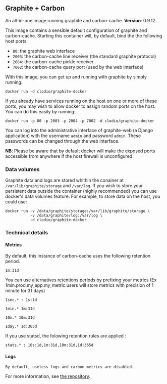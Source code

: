 ## Graphite + Carbon

An all-in-one image running graphite and carbon-cache. **Version**: 0.9.12.

This image contains a sensible default configuration of graphite and
carbon-cache. Starting this container will, by default, bind the the following
host ports:

- `80`: the graphite web interface
- `2003`: the carbon-cache line receiver (the standard graphite protocol)
- `2004`: the carbon-cache pickle receiver
- `7002`: the carbon-cache query port (used by the web interface)

With this image, you can get up and running with graphite by simply running:

    docker run -d clodio/graphite-docker

If you already have services running on the host on one or more of these ports,
you may wish to allow docker to assign random ports on the host. You can do this
easily by running:

    docker run -p 80 -p 2003 -p 2004 -p 7002 -d clodio/graphite-docker

You can log into the administrative interface of graphite-web (a Django
application) with the username `admin` and password `admin`. These passwords can
be changed through the web interface.

**NB**: Please be aware that by default docker will make the exposed ports
accessible from anywhere if the host firewall is unconfigured.

### Data volumes

Graphite data and logs are stored whithin the conainer at `/var/lib/graphite/storage` 
and `/var/log`. If you wish to store your persistent data outside the container (highly
recommended) you can use docker's data volumes feature. For example, to store
data on the host, you could use:

    docker run -v /data/graphite/storage:/var/lib/graphite/storage \
               -v /data/graphite/log:/var/log \
               -d clodio/graphite-docker

### Technical details

#### Metrics

By default, this instance of carbon-cache uses the following retention period.

    1m:31d

You can use alternatives retentions periods by prefixing your metrics 
(Ex 1min.prod.my_app.my_metric.users will store metrics with precision of 1 minute for 31 days)

    1sec.* : 1s:1d

    1min.* 1m:31d

    10m.* 10m:31d

    1day.* 1d:365d

If you use statsd, the folowing retention rules are applied :

	stats.* : 10s:1d,1m:31d,10m:31d,1d:365d

#### Logs
	By default, useless logs and carbon metrics are disabled.

For more information, see [the repository](https://github.com/clodio/graphite-docker).
